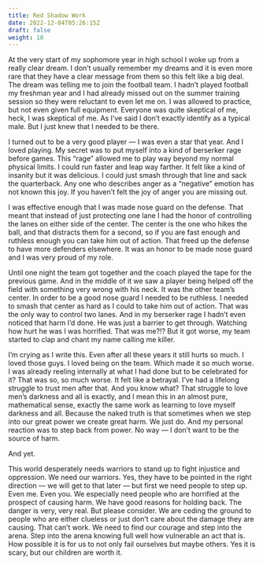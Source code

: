 ```yaml
---
title: Red Shadow Work
date: 2022-12-04T05:26:15Z
draft: false
weight: 10
---
```

At the very start of my sophomore year in high school I woke up from a really clear dream. I don’t usually remember my dreams and it is even more rare that they have a clear message from them so this felt like a big deal. The dream was telling me to join the football team. I hadn’t played football my freshman year and I had already missed out on the summer training session so they were reluctant to even let me on. I was allowed to practice, but not even given full equipment. Everyone was quite skeptical of me, heck, I was skeptical of me. As I’ve said I don’t exactly identify as a typical male. But I just knew that I needed to be there. 

I turned out to be a very good player — I was even a star that year. And I loved playing. My secret was to put myself into a kind of berserker rage before games. This “rage” allowed me to play way beyond my normal physical limits. I could run faster and leap way farther.  It felt like a kind of insanity but it was delicious. I could just smash through that line and sack the quarterback. Any one who describes anger as a “negative” emotion has not known this joy. If you haven’t felt the joy of anger you are missing out. 

I was effective enough that I was made nose guard on the defense. That meant that instead of just protecting one lane I had the honor of controlling the lanes on either side of the center. The center is the one who hikes the ball, and that distracts them for a second, so if you are fast enough and ruthless enough you can take him out of action. That freed up the defense to have more defenders elsewhere. It was an honor to be made nose guard and I was very proud of my role. 

Until one night the team got together and the coach played the tape for the previous game. And in the middle of it we saw a player being helped off the field with something very wrong with his neck. It was the other team’s center. In order to be a good nose guard I needed to be ruthless. I needed to smash that center as hard as I could to take him out of action. That was the only way to control two lanes. And in my berserker rage I hadn’t even noticed that harm I’d done. He was just a barrier to get through. Watching how hurt he was I was horrified. That was me?!? But it got worse, my team started to clap and chant my name calling me killer.

I’m crying as I write this. Even after all these years it still hurts so much. I loved those guys. I loved being on the team. Which made it so much worse. I was already reeling internally at what I had done but to be celebrated for it? That was so, so much worse. It felt like a betrayal. I’ve had a lifelong struggle to trust men after that. And you know what? That struggle to love men’s darkness and all is exactly, and I mean this in an almost pure, mathematical sense, exactly the same work as learning to love myself darkness and all. Because the naked truth is that sometimes when we step into our great power we create great harm.  We just do. And my personal reaction was to step back from power. No way — I don’t want to be the source of harm.

And yet.

This world desperately needs warriors to stand up to fight injustice and oppression. We need our warriors. Yes, they have to be pointed in the right direction — we will get to that later — but first we need people to step up. Even me. Even you. We especially need people who are horrified at the prospect of causing harm. We have good reasons for holding back. The danger is very, very real. But please consider. We are ceding the ground to people who are either clueless or just don’t care about the damage they are causing. That can’t work. We need to find our courage and step into the arena. Step into the arena knowing full well how vulnerable an act that is. How possible it is for us to  not only fail ourselves but maybe others. Yes it is scary, but our children are worth it.
